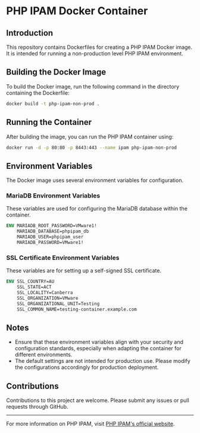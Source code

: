 # PHP IPAM Docker Container

## Introduction
This repository contains Dockerfiles for creating a PHP IPAM Docker image. It is intended for running a non-production level PHP IPAM environment.

## Building the Docker Image
To build the Docker image, run the following command in the directory containing the Dockerfile:

```bash
docker build -t php-ipam-non-prod .
```

## Running the Container
After building the image, you can run the PHP IPAM container using:

```bash
docker run -d -p 80:80 -p 8443:443 --name ipam php-ipam-non-prod
```

## Environment Variables
The Docker image uses several environment variables for configuration.

### MariaDB Environment Variables
These variables are used for configuring the MariaDB database within the container.

```dockerfile
ENV MARIADB_ROOT_PASSWORD=VMware1!
    MARIADB_DATABASE=phpipam_db
    MARIADB_USER=phpipam_user
    MARIADB_PASSWORD=VMware1!
```

### SSL Certificate Environment Variables
These variables are for setting up a self-signed SSL certificate.

```dockerfile
ENV SSL_COUNTRY=AU
    SSL_STATE=ACT
    SSL_LOCALITY=Canberra
    SSL_ORGANIZATION=VMware
    SSL_ORGANIZATIONAL_UNIT=Testing
    SSL_COMMON_NAME=testing-container.example.com
```

## Notes
- Ensure that these environment variables align with your security and configuration standards, especially when adapting the container for different environments.
- The default settings are not intended for production use. Please modify the configurations accordingly for production deployment.

## Contributions
Contributions to this project are welcome. Please submit any issues or pull requests through GitHub.

---

For more information on PHP IPAM, visit [PHP IPAM's official website](https://phpipam.net/).
